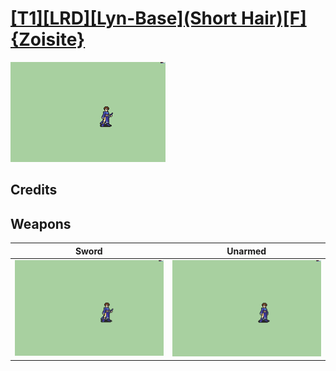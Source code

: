 # [\[T1\]\[LRD\]\[Lyn-Base\]\(Short Hair\)\[F\]{Zoisite}](./)

<img src="./1.%20Sword/Sword_000.png" alt="[T1][LRD][Lyn-Base](Short Hair)[F]{Zoisite} standing" />

## Credits



## Weapons


|Sword |Unarmed |
|  :---: | :---: |
| <img alt="Sword animation" src="./1.%20Sword/Sword.gif" /> | <img alt="Unarmed animation" src="./8.%20Unarmed/Unarmed.gif" /> |
